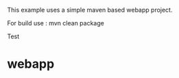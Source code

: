 This example uses a simple maven based webapp project.

For build use : mvn clean package

Test

# webapp
